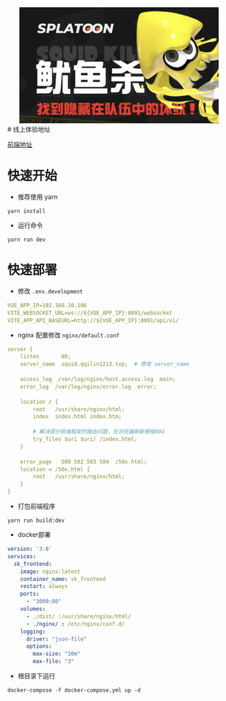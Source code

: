 <div align="center">
    <img src="https://github.com/qqilin1213/picx-images-hosting/raw/master/IMG_2762.99t8ayca0s.jpg" width="450" />
</div>
# 线上体验地址

[前端地址](http://squid.qqilin1213.top:3000/)

# 快速开始

+ 推荐使用 yarn

```shell
yarn install
```

+ 运行命令

```shell
yarn run dev
```

# 快速部署

+ 修改 `.env.development` 

```yml
VUE_APP_IP=192.168.10.106 
VITE_WEBSOCKET_URL=ws://${VUE_APP_IP}:8091/websocket
VITE_APP_API_BASEURL=http://${VUE_APP_IP}:8091/api/v1/
```

+ nginx 配置修改 `nginx/default.conf`

```yml
server {
    listen       80;
    server_name  squid.qqilin1213.top;  # 修改 server_name

    access_log  /var/log/nginx/host.access.log  main;
    error_log  /var/log/nginx/error.log  error;

    location / {
        root   /usr/share/nginx/html;
        index  index.html index.htm;

        # 解决部分前端框架的路由问题，在浏览器刷新报错404
        try_files $uri $uri/ /index.html;
    }

    error_page   500 502 503 504  /50x.html;
    location = /50x.html {
        root   /usr/share/nginx/html;
    }
}
```

+ 打包前端程序 

```shell
yarn run build:dev
```

+ docker部署

```yml
version: '3.8'
services:
  sk_frontend:
    image: nginx:latest
    container_name: sk_frontend
    restart: always
    ports:
      - "3000:80"
    volumes:
      - ./dist/ :/usr/share/nginx/html/
      - ./nginx/ : /etc/nginx/conf.d/
    logging:
      driver: "json-file"
      options:
        max-size: "10m"
        max-file: "3"
```

+ 根目录下运行

```shell
docker-compose -f docker-compose.yml up -d
```







